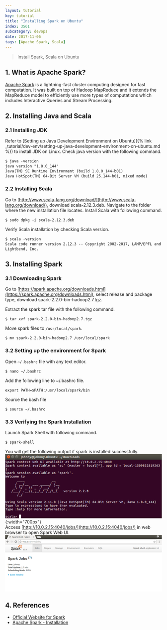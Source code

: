 ```yaml
---
layout: tutorial
key: tutorial
title: "Installing Spark on Ubuntu"
index: 3561
subcategory: devops
date: 2017-11-06
tags: [Apache Spark, Scala]
---
```


> Install Spark, Scala on Ubuntu

## 1. What is Apache Spark?  
[Apache Spark](https://spark.apache.org/) is a lightning-fast cluster computing designed for fast computation. It was built on top of Hadoop MapReduce and it extends the MapReduce model to efficiently use more types of computations which includes Interactive Queries and Stream Processing.

## 2. Installing Java and Scala
### 2.1 Installing JDK
Refer to [Setting up Java Development Environment on Ubuntu]({% link _tutorial/dev-env/setting-up-java-development-environment-on-ubuntu.md %}) to install JDK on Linux.
Check java version with the following command.
```raw
$ java -version
java version "1.8.0_144"
Java(TM) SE Runtime Environment (build 1.8.0_144-b01)
Java HotSpot(TM) 64-Bit Server VM (build 25.144-b01, mixed mode)
```

### 2.2 Installing Scala
Go to [http://www.scala-lang.org/download/](http://www.scala-lang.org/download/), download scala-2.12.3.deb.
Navigate to the folder where the new installation file locates. Install Scala with following command.
```raw
$ sudo dpkg -i scala-2.12.3.deb
```
Verify Scala installation by checking Scala version.
```raw
$ scala -version
Scala code runner version 2.12.3 -- Copyright 2002-2017, LAMP/EPFL and Lightbend, Inc.
```

## 3. Installing Spark
### 3.1 Downloading Spark
Go to [https://spark.apache.org/downloads.html](https://spark.apache.org/downloads.html), select release and package type, download spark-2.2.0-bin-hadoop2.7.tgz.

Extract the spark tar file with the following command.
```raw
$ tar xvf spark-2.2.0-bin-hadoop2.7.tgz
```
Move spark files to `/usr/local/spark`.
```raw
$ mv spark-2.2.0-bin-hadoop2.7 /usr/local/spark
```

### 3.2 Setting up the environment for Spark
Open `~/.bashrc` file with any text editor.
```raw
$ nano ~/.bashrc
```

Add the following line to ~/.bashrc file.
```raw
export PATH=$PATH:/usr/local/spark/bin
```

Source the bash file
```raw
$ source ~/.bashrc
```

### 3.3 Verifying the Spark Installation
Launch Spark Shell with following command.
```raw
$ spark-shell
```
You will get the following output if spark is installed successfully.
![image](/public/images/devops/3561/sparklaunched.png){:width="700px"}  
Access [http://10.0.2.15:4040/jobs/](http://10.0.2.15:4040/jobs/) in web browser to open Spark Web UI.
![image](/public/images/devops/3561/sparkwebui.png)

## 4. References
* [Official Website for Spark](https://spark.apache.org/)
* [Apache Spark - Installation](https://www.tutorialspoint.com/apache_spark/apache_spark_installation.htm)
